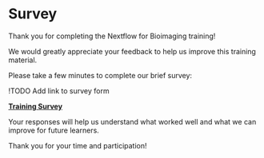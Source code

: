 # Survey

Thank you for completing the Nextflow for Bioimaging training!

We would greatly appreciate your feedback to help us improve this training material.

Please take a few minutes to complete our brief survey:

!TODO Add link to survey form

[**Training Survey**](https://seqera.typeform.com/to/)

Your responses will help us understand what worked well and what we can improve for future learners.

Thank you for your time and participation!
